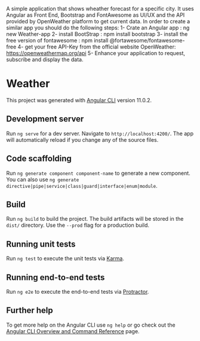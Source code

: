 A simple application that shows wheather forecast for a specific city. It uses Angular as Front End, Bootstrap and FontAwesome as UI/UX and the API provided by OpenWeather platform to get current data. 
In order to create a similar app you should do the following steps:
1- Crate an Angular app : ng new Weather-app
2- install BootStrap : npm install bootstrap
3- install the free version of fontawesome : npm install @fortawesome/fontawesome-free
4- get your free API-Key from the official website OpenWeather: https://openweathermap.org/api
5- Enhance your application to request, subscribe and display the data.  

# Weather

This project was generated with [Angular CLI](https://github.com/angular/angular-cli) version 11.0.2.

## Development server

Run `ng serve` for a dev server. Navigate to `http://localhost:4200/`. The app will automatically reload if you change any of the source files.

## Code scaffolding

Run `ng generate component component-name` to generate a new component. You can also use `ng generate directive|pipe|service|class|guard|interface|enum|module`.

## Build

Run `ng build` to build the project. The build artifacts will be stored in the `dist/` directory. Use the `--prod` flag for a production build.

## Running unit tests

Run `ng test` to execute the unit tests via [Karma](https://karma-runner.github.io).

## Running end-to-end tests

Run `ng e2e` to execute the end-to-end tests via [Protractor](http://www.protractortest.org/).

## Further help

To get more help on the Angular CLI use `ng help` or go check out the [Angular CLI Overview and Command Reference](https://angular.io/cli) page.
